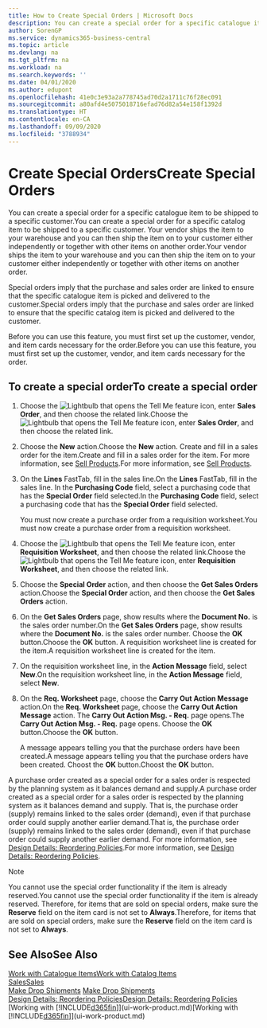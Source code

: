 ```yaml
---
title: How to Create Special Orders | Microsoft Docs
description: You can create a special order for a specific catalogue item to be shipped to a specific customer. Your vendor ships the item to your warehouse and you can then ship the item on to your customer either independently or together with other items on another order.
author: SorenGP
ms.service: dynamics365-business-central
ms.topic: article
ms.devlang: na
ms.tgt_pltfrm: na
ms.workload: na
ms.search.keywords: ''
ms.date: 04/01/2020
ms.author: edupont
ms.openlocfilehash: 41e0c3e93a2a778745ad70d2a1711c76f28ec091
ms.sourcegitcommit: a80afd4e5075018716efad76d82a54e158f1392d
ms.translationtype: HT
ms.contentlocale: en-CA
ms.lasthandoff: 09/09/2020
ms.locfileid: "3788934"
---
```

# <a name="create-special-orders"></a><span data-ttu-id="f273b-104">Create Special Orders</span><span class="sxs-lookup"><span data-stu-id="f273b-104">Create Special Orders</span></span>
<span data-ttu-id="f273b-105">You can create a special order for a specific catalogue item to be shipped to a specific customer.</span><span class="sxs-lookup"><span data-stu-id="f273b-105">You can create a special order for a specific catalog item to be shipped to a specific customer.</span></span> <span data-ttu-id="f273b-106">Your vendor ships the item to your warehouse and you can then ship the item on to your customer either independently or together with other items on another order.</span><span class="sxs-lookup"><span data-stu-id="f273b-106">Your vendor ships the item to your warehouse and you can then ship the item on to your customer either independently or together with other items on another order.</span></span>  

<span data-ttu-id="f273b-107">Special orders imply that the purchase and sales order are linked to ensure that the specific catalogue item is picked and delivered to the customer.</span><span class="sxs-lookup"><span data-stu-id="f273b-107">Special orders imply that the purchase and sales order are linked to ensure that the specific catalog item is picked and delivered to the customer.</span></span>  

<span data-ttu-id="f273b-108">Before you can use this feature, you must first set up the customer, vendor, and item cards necessary for the order.</span><span class="sxs-lookup"><span data-stu-id="f273b-108">Before you can use this feature, you must first set up the customer, vendor, and item cards necessary for the order.</span></span>  

## <a name="to-create-a-special-order"></a><span data-ttu-id="f273b-109">To create a special order</span><span class="sxs-lookup"><span data-stu-id="f273b-109">To create a special order</span></span>  
1.  <span data-ttu-id="f273b-110">Choose the ![Lightbulb that opens the Tell Me feature](media/ui-search/search_small.png "Tell me what you want to do") icon, enter **Sales Order**, and then choose the related link.</span><span class="sxs-lookup"><span data-stu-id="f273b-110">Choose the ![Lightbulb that opens the Tell Me feature](media/ui-search/search_small.png "Tell me what you want to do") icon, enter **Sales Order**, and then choose the related link.</span></span>  
2. <span data-ttu-id="f273b-111">Choose the **New** action.</span><span class="sxs-lookup"><span data-stu-id="f273b-111">Choose the **New** action.</span></span> <span data-ttu-id="f273b-112">Create and fill in a  sales order for the item.</span><span class="sxs-lookup"><span data-stu-id="f273b-112">Create and fill in a  sales order for the item.</span></span> <span data-ttu-id="f273b-113">For more information, see [Sell Products](sales-how-sell-products.md).</span><span class="sxs-lookup"><span data-stu-id="f273b-113">For more information, see [Sell Products](sales-how-sell-products.md).</span></span>
3.  <span data-ttu-id="f273b-114">On the **Lines** FastTab, fill in the sales line.</span><span class="sxs-lookup"><span data-stu-id="f273b-114">On the **Lines** FastTab, fill in the sales line.</span></span> <span data-ttu-id="f273b-115">In the **Purchasing Code** field, select a purchasing code that has the **Special Order** field selected.</span><span class="sxs-lookup"><span data-stu-id="f273b-115">In the **Purchasing Code** field, select a purchasing code that has the **Special Order** field selected.</span></span>

    <span data-ttu-id="f273b-116">You must now create a purchase order from a requisition worksheet.</span><span class="sxs-lookup"><span data-stu-id="f273b-116">You must now create a purchase order from a requisition worksheet.</span></span>  
4. <span data-ttu-id="f273b-117">Choose the ![Lightbulb that opens the Tell Me feature](media/ui-search/search_small.png "Tell me what you want to do") icon, enter **Requisition Worksheet**, and then choose the related link.</span><span class="sxs-lookup"><span data-stu-id="f273b-117">Choose the ![Lightbulb that opens the Tell Me feature](media/ui-search/search_small.png "Tell me what you want to do") icon, enter **Requisition Worksheet**, and then choose the related link.</span></span>  
5. <span data-ttu-id="f273b-118">Choose the **Special Order** action, and then choose the **Get Sales Orders** action.</span><span class="sxs-lookup"><span data-stu-id="f273b-118">Choose the **Special Order** action, and then choose the **Get Sales Orders** action.</span></span>  
6.  <span data-ttu-id="f273b-119">On the **Get Sales Orders** page, show results where the **Document No.** is the sales order number.</span><span class="sxs-lookup"><span data-stu-id="f273b-119">On the **Get Sales Orders** page, show results where the **Document No.** is the sales order number.</span></span> <span data-ttu-id="f273b-120">Choose the **OK** button.</span><span class="sxs-lookup"><span data-stu-id="f273b-120">Choose the **OK** button.</span></span> <span data-ttu-id="f273b-121">A requisition worksheet line is created for the item.</span><span class="sxs-lookup"><span data-stu-id="f273b-121">A requisition worksheet line is created for the item.</span></span>  
7.  <span data-ttu-id="f273b-122">On the requisition worksheet line, in the **Action Message** field, select **New**.</span><span class="sxs-lookup"><span data-stu-id="f273b-122">On the requisition worksheet line, in the **Action Message** field, select **New**.</span></span>  
8.  <span data-ttu-id="f273b-123">On the **Req. Worksheet** page, choose the **Carry Out Action Message** action.</span><span class="sxs-lookup"><span data-stu-id="f273b-123">On the **Req. Worksheet** page, choose the **Carry Out Action Message** action.</span></span> <span data-ttu-id="f273b-124">The **Carry Out Action Msg. - Req.** page opens.</span><span class="sxs-lookup"><span data-stu-id="f273b-124">The **Carry Out Action Msg. - Req.** page opens.</span></span> <span data-ttu-id="f273b-125">Choose the **OK** button.</span><span class="sxs-lookup"><span data-stu-id="f273b-125">Choose the **OK** button.</span></span>  

    <span data-ttu-id="f273b-126">A message appears telling you that the purchase orders have been created.</span><span class="sxs-lookup"><span data-stu-id="f273b-126">A message appears telling you that the purchase orders have been created.</span></span> <span data-ttu-id="f273b-127">Choost the **OK** button.</span><span class="sxs-lookup"><span data-stu-id="f273b-127">Choost the **OK** button.</span></span>  

<span data-ttu-id="f273b-128">A purchase order created as a special order for a sales order is respected by the planning system as it balances demand and supply.</span><span class="sxs-lookup"><span data-stu-id="f273b-128">A purchase order created as a special order for a sales order is respected by the planning system as it balances demand and supply.</span></span> <span data-ttu-id="f273b-129">That is, the purchase order (supply) remains linked to the sales order (demand), even if that purchase order could supply another earlier demand.</span><span class="sxs-lookup"><span data-stu-id="f273b-129">That is, the purchase order (supply) remains linked to the sales order (demand), even if that purchase order could supply another earlier demand.</span></span> <span data-ttu-id="f273b-130">For more information, see [Design Details: Reordering Policies](design-details-reservation-order-tracking-and-action-messaging.md).</span><span class="sxs-lookup"><span data-stu-id="f273b-130">For more information, see [Design Details: Reordering Policies](design-details-reservation-order-tracking-and-action-messaging.md).</span></span>  

> [!NOTE]  
>  <span data-ttu-id="f273b-131">You cannot use the special order functionality if the item is already reserved.</span><span class="sxs-lookup"><span data-stu-id="f273b-131">You cannot use the special order functionality if the item is already reserved.</span></span> <span data-ttu-id="f273b-132">Therefore, for items that are sold on special orders, make sure the **Reserve** field on the item card is not set to **Always**.</span><span class="sxs-lookup"><span data-stu-id="f273b-132">Therefore, for items that are sold on special orders, make sure the **Reserve** field on the item card is not set to **Always**.</span></span>  

## <a name="see-also"></a><span data-ttu-id="f273b-133">See Also</span><span class="sxs-lookup"><span data-stu-id="f273b-133">See Also</span></span>  
[<span data-ttu-id="f273b-134">Work with Catalogue Items</span><span class="sxs-lookup"><span data-stu-id="f273b-134">Work with Catalog Items</span></span>](inventory-how-work-nonstock-items.md)  
[<span data-ttu-id="f273b-135">Sales</span><span class="sxs-lookup"><span data-stu-id="f273b-135">Sales</span></span>](sales-manage-sales.md)  
<span data-ttu-id="f273b-136">[Make Drop Shipments](sales-how-drop-shipment.md) </span><span class="sxs-lookup"><span data-stu-id="f273b-136">[Make Drop Shipments](sales-how-drop-shipment.md) </span></span>  
[<span data-ttu-id="f273b-137">Design Details: Reordering Policies</span><span class="sxs-lookup"><span data-stu-id="f273b-137">Design Details: Reordering Policies</span></span>](design-details-reservation-order-tracking-and-action-messaging.md)  
<span data-ttu-id="f273b-138">[Working with [!INCLUDE[d365fin](includes/d365fin_md.md)]](ui-work-product.md)</span><span class="sxs-lookup"><span data-stu-id="f273b-138">[Working with [!INCLUDE[d365fin](includes/d365fin_md.md)]](ui-work-product.md)</span></span>
